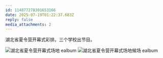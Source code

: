 ```yaml
---
id: 114877278301653166
date: 2025-07-19T01:22:37.683Z
reply: false
media_attachments: 2
---
```


湖北省夏令营开幕式彩排。三个学校出节目。

![湖北省夏令营开幕式场地
ealbum](https://files.e5n.cc/media_attachments/files/114/877/277/969/669/270/original/0cdd51f248622098.jpg)
![湖北省夏令营开幕式场地候场
ealbum](https://files.e5n.cc/media_attachments/files/114/877/277/967/909/794/original/56b361baeddad9c9.jpg)
